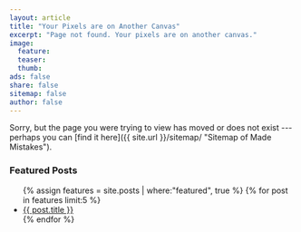 ```yaml
---
layout: article
title: "Your Pixels are on Another Canvas"
excerpt: "Page not found. Your pixels are on another canvas."
image:
  feature:
  teaser:
  thumb:
ads: false
share: false
sitemap: false
author: false
---
```


Sorry, but the page you were trying to view has moved or does not exist --- perhaps you can [find it here]({{ site.url }}/sitemap/ "Sitemap of Made Mistakes").

### Featured Posts

<ul>
{% assign features = site.posts | where:"featured", true %}
{% for post in features limit:5 %}
  <li><a href="{{ site.url }}{{ post.url }}">{{ post.title }}</a></li>
{% endfor %}
</ul>

<script type="text/javascript">
  var GOOG_FIXURL_LANG = 'en';
  var GOOG_FIXURL_SITE = 'https://d.lichaoyuan.com'
</script>
<script type="text/javascript" src="https://linkhelp.clients.google.com/tbproxy/lh/wm/fixurl.js"></script>
